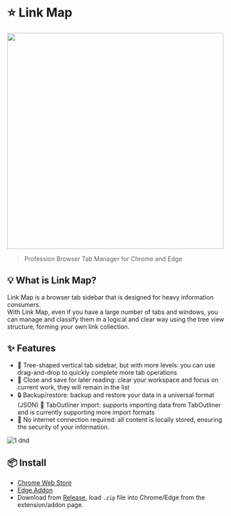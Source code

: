 # ⭐️ Link Map
<img src="https://user-images.githubusercontent.com/7566103/226504871-4b8feefa-9cd0-48e1-bf70-e20e866b3ed4.png" width="500">

> Profession Browser Tab Manager for Chrome and Edge

## 💡 What is Link Map?
Link Map is a browser tab sidebar that is designed for heavy information consumers.  
With Link Map, even if you have a large number of tabs and windows, you can manage and classify them in a logical and clear way using the tree view structure, forming your own link collection.

## :sparkles: Features

- 🌲 Tree-shaped vertical tab sidebar, but with more levels: you can use drag-and-drop to quickly complete more tab operations
- 💾 Close and save for later reading: clear your workspace and focus on current work, they will remain in the list
- 🔒 Backup/restore: backup and restore your data in a universal format (JSON) 🔧 TabOutliner import: supports importing data from TabOutliner and is currently supporting more import formats
- 📶 No internet connection required: all content is locally stored, ensuring the security of your information.

![1  dnd](https://user-images.githubusercontent.com/7566103/226508940-040c6557-28a9-4bee-94ae-0869a7d18695.gif)

## 📦 Install
- [Chrome Web Store](https://chrome.google.com/webstore/detail/link-map/jappgmhllahigjolfpgbjdfhciabdnde)
- [Edge Addon](https://microsoftedge.microsoft.com/addons/detail/link-map/penpmngcolockpbmeeafkmbefjijbaej)
- Download from [Release](https://github.com/GarinZ/link-map/releases), load `.zip` file into Chrome/Edge from the extension/addon page.

